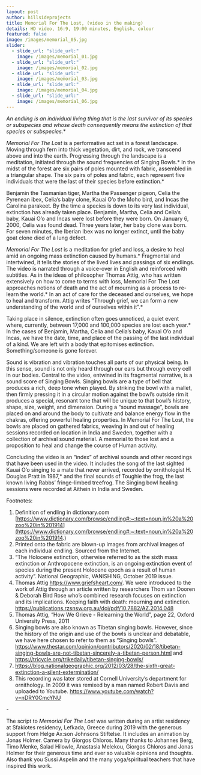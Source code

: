 ```yaml
---
layout: post
author: hillsideprojects
title: Memorial For The Lost, (video in the making)
details: HD video, 16:9, 19:00 minutes, English, colour
featured: false
image: /images/memorial_05.jpg
slider:
  - slide_url: "slide_url:"
    image: /images/memorial_01.jpg
  - slide_url: "slide_url:"
    image: /images/memorial_02.jpg
  - slide_url: "slide_url:"
    image: /images/memorial_03.jpg
  - slide_url: "slide_url:"
    image: /images/memorial_04.jpg
  - slide_url: "slide_url:"
    image: /images/memorial_06.jpg
---
```

*An endling is an individual living thing that is the last survivor of its species or subspecies and whose death consequently means the extinction of that species or subspecies.**

*Memorial For The Lost* is a performative act set in a forest landscape. Moving through fern into thick vegetation, dirt, and rock, we transcend above and into the earth. Progressing through the landscape is a meditation, initiated through the sound frequencies of Singing Bowls.\* In the midst of the forest are six pairs of poles mounted with fabric, assembled in a triangular shape. The six pairs of poles and fabric, each represent five individuals that were the last of their species before extinction.\*

Benjamin the Tasmanian tiger, Martha the Passenger pigeon, Celia the Pyrenean ibex, Celia’s baby clone, Kauai O’o the Moho bird, and Incas the Carolina parakeet. By the time a species is down to its very last individual, extinction has already taken place. Benjamin, Martha, Celia and Celia’s baby, Kauai O’o and Incas were lost before they were born. On January 6, 2000, Celia was found dead. Three years later, her baby clone was born. For seven minutes, the Iberian Ibex was no longer extinct, until the baby goat clone died of a lung defect.

*Memorial For The Lost* is a meditation for grief and loss, a desire to heal amid an ongoing mass extinction caused by humans.\* Fragmental and intertwined, it tells the stories of the lived lives and passings of six endlings. The video is narrated through a voice-over in English and reinforced with subtitles. As in the ideas of philosopher Thomas Attig, who has written extensively on how to come to terms with loss, Memorial For The Lost approaches notions of death and the act of mourning as a process to re-learn the world.\* In an act of care for the deceased and ourselves, we hope to heal and transform. Attig writes “Through grief, we can form a new understanding of the world and of ourselves within it”.*

Taking place in silence, extinction often goes unnoticed, a quiet event where, currently, between 17,000 and 100,000 species are lost each year.* In the cases of Benjamin, Martha, Celia and Celia’s baby, Kauai O’o and Incas, we have the date, time, and place of the passing of the last individual of a kind. We are left with a body that epitomises extinction. Something/someone is gone forever.

Sound is vibration and vibration touches all parts of our physical being. In this sense, sound is not only heard through our ears but through every cell in our bodies. Central to the video, entwined in its fragmental narrative, is a sound score of Singing Bowls. Singing bowls are a type of bell that produces a rich, deep tone when played. By striking the bowl with a mallet, then firmly pressing it in a circular motion against the bowl’s outside rim it produces a special, resonant tone that will be unique to that bowl’s history, shape, size, weight, and dimension. During a “sound massage”, bowls are placed on and around the body to cultivate and balance energy flow in the chakras, offering powerful healing properties. In Memorial For The Lost, the bowls are placed on gathered fabrics, weaving in and out of healing sessions recorded on location in India and Sweden, together with a collection of archival sound material. A memorial to those lost and a proposition to heal and change the course of Human activity.

Concluding the video is an “index” of archival sounds and other recordings that have been used in the video. It includes the song of the last sighted Kauai O’o singing to a mate that never arrived, recorded by ornithologist H. Douglas Pratt in 1987,* and the final sounds of Toughie the frog, the last known living Rabbs’ fringe-limbed treefrog. The Singing bowl healing sessions were recorded at Aithein in India and Sweden.



Footnotes:

1. Definition of endling in dictionary.com [https://www.dictionary.com/browse/endling#:~:text=noun,in%20a%20zoo%20in%201914](https://www.dictionary.com/browse/endling#:~:text=noun,in%20a%20zoo%20in%201914.)
2. Printed onto the fabric are blown-up images from archival images of each individual endling. Sourced from the Internet.
3. “The Holocene extinction, otherwise referred to as the sixth mass extinction or Anthropocene extinction, is an ongoing extinction event of species during the present Holocene epoch as a result of human activity”. National Geographic, VANISHING, October 2019 issue.
4. Thomas Attig <https://www.griefsheart.com/>. We were introduced to the work of Attig through an article written by researchers Thom van Dooren & Deborah Bird Rose who’s combined research focuses on extinction and its implications. Keeping faith with death: mourning and extinction. <https://publications.rzsnsw.org.au/doi/pdf/10.7882/AZ.2014.048>
5. Thomas Attig, “How We Grieve - Relearning the World”, page 22, Oxford University Press, 2011
6. Singing bowls are also known as Tibetan singing bowls. However, since the history of the origin and use of the bowls is unclear and debatable, we have here chosen to refer to them as “Singing bowls”. <https://www.thestar.com/opinion/contributors/2020/02/18/tibetan-singing-bowls-are-not-tibetan-sincerely-a-tibetan-person.html> and <https://tricycle.org/trikedaily/tibetan-singing-bowls/>
7. <https://blog.nationalgeographic.org/2012/03/28/the-sixth-great-extinction-a-silent-extermination/>
8. This recording was later stored at Cornell University’s department for ornithology. In 2009 it was remixed by a man named Robert Davis and uploaded to Youtube. <https://www.youtube.com/watch?v=nDRY0CmcYNU>



\-

The script to *Memorial For The Lost* was written during an artist residency at Sfakiotes residency, Lefkada, Greece during 2019 with the generous support from Helge Ax:son Johnsons Stiftelse. It includes an animation by Jonas Holmer. Camera by Giorgos Chloros. Many thanks to Johannes Berg, Timo Menke, Salad Hilowle, Anastasia Melekou, Giorgos Chloros and Jonas Holmer for their generous time and ever so valuable opinions and thoughts. Also thank you Sussi Aspelin and the many yoga/spiritual teachers that have inspired this work.